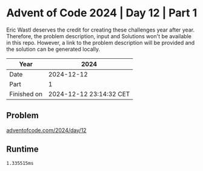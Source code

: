 # Advent of Code 2024 | Day 12 | Part 1

Eric Wastl deserves the credit for creating these challenges year after year. Therefore, the problem description, input and Solutions won't be available in this repo.
However, a link to the problem description will be provided and the solution can be generated locally.

| Year        | 2024                    |
|-------------|-------------------------|
| Date        | 2024-12-12              |
| Part        | 1                       |
| Finished on | 2024-12-12 23:14:32 CET |

## Problem

[adventofcode.com/2024/day/12](https://adventofcode.com/2024/day/12)

## Runtime

```
1.335515ms
```
